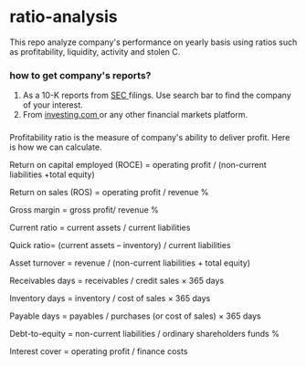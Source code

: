 # ratio-analysis

This repo analyze company's performance on yearly basis using ratios such as profitability, liquidity, activity and stolen C. 

### how to get company's reports?

1. As a 10-K reports from <a href = "https://www.sec.gov/edgar/searchedgar/companysearch"> SEC </a> filings. Use search bar to find the company of your interest.
2. From <a href = "https://www.investing.com/equities"> investing.com </a> or any other financial markets platform.

###

Profitability ratio is the measure of company's ability to deliver profit. Here is how we can calculate.

Return on capital employed (ROCE) = operating profit / (non-current liabilities +total equity)

Return on sales (ROS) = operating profit / revenue %		

Gross margin = gross profit/ revenue %		

Current ratio = current assets / current liabilities						

Quick ratio= (current assets – inventory) / current liabilities						

Asset turnover = revenue / (non-current liabilities + total equity)						

Receivables days = receivables / credit sales × 365 days						

Inventory days = inventory / cost of sales × 365 days						

Payable days = payables / purchases (or cost of sales) × 365 days						

Debt-to-equity = non-current liabilities / ordinary shareholders funds %						

Interest cover = operating profit / finance costs						
						


					











						

						

